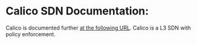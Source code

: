 # Calico SDN Documentation:
Calico is documented further [at the following URL](http://docs.projectcalico.org/v1.5/getting-started/kubernetes/). Calico is a L3 SDN with policy enforcement.
